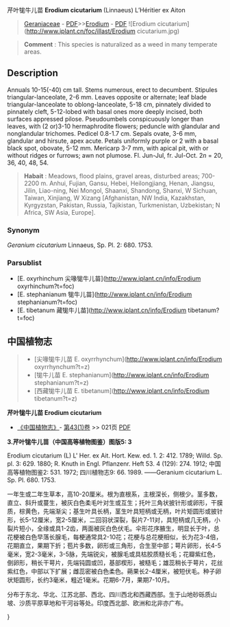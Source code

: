 芹叶牻牛儿苗 **Erodium cicutarium** (Linnaeus) L’Héritier ex Aiton

> [Geraniaceae](http://www.iplant.cn/info/Geraniaceae?t=foc) - [PDF](http://www.iplant.cn/foc/pdf/Geraniaceae.pdf)>>[Erodium](http://www.iplant.cn/info/Erodium?t=foc) - [PDF](http://www.iplant.cn/foc/pdf/Erodium.pdf)
![Erodium cicutarium](http://www.iplant.cn/foc/illast/Erodium cicutarium.jpg)


> **Comment** : 
> This species is naturalized as a weed in many temperate areas.

## Description

Annuals 10-15(-40) cm tall. Stems numerous, erect to decumbent. Stipules triangular-lanceolate, 2-6 mm. Leaves opposite or alternate; leaf blade triangular-lanceolate to oblong-lanceolate, 5-18 cm, pinnately divided to pinnately cleft, 5-12-lobed with basal ones more deeply incised, both surfaces appressed pilose. Pseudoumbels conspicuously longer than leaves, with (2 or)3-10 hermaphrodite flowers; peduncle with glandular and nonglandular trichomes. Pedicel 0.8-1.7 cm. Sepals ovate, 3-6 mm, glandular and hirsute, apex acute. Petals uniformly purple or 2 with a basal black spot, obovate, 5-12 mm. Mericarp 3-7 mm, with apical pit, with or without ridges or furrows; awn not plumose. Fl. Jun-Jul, fr. Jul-Oct. 2*n* = 20, 36, 40, 48, 54.


> **Habait** : 
> Meadows, flood plains, gravel areas, disturbed areas; 700-2200 m. Anhui, Fujian, Gansu, Hebei, Heilongjiang, Henan, Jiangsu, Jilin, Liao-ning, Nei Mongol, Shaanxi, Shandong, Shanxi, W Sichuan, Taiwan, Xinjiang, W Xizang [Afghanistan, NW India, Kazakhstan, Kyrgyzstan, Pakistan, Russia, Tajikistan, Turkmenistan, Uzbekistan; N Africa, SW Asia, Europe].

### Synonym
*Geranium cicutarium* Linnaeus, Sp. Pl. 2: 680. 1753.

### Parsublist

* [E.  oxyrhinchum  尖喙牻牛儿苗](http://www.iplant.cn/info/Erodium oxyrhinchum?t=foc)
* [E.  stephanianum  牻牛儿苗](http://www.iplant.cn/info/Erodium stephanianum?t=foc)
* [E.  tibetanum  藏牻牛儿苗](http://www.iplant.cn/info/Erodium tibetanum?t=foc)

## 中国植物志

> * [尖喙牻牛儿苗  E.  oxyrrhynchum](http://www.iplant.cn/info/Erodium oxyrrhynchum?t=z)
> * [牻牛儿苗  E.  stephanianum](http://www.iplant.cn/info/Erodium stephanianum?t=z)
> * [西藏牻牛儿苗  E.  tibetanum](http://www.iplant.cn/info/Erodium tibetanum?t=z)


**芹叶牻牛儿苗 Erodium cicutarium**

* [《中国植物志》](http://www.iplant.cn/frps)- [第43(1)卷](http://www.iplant.cn/frps/vol/43(1)) >> 021页 [PDF](http://www.iplant.cn/frps/pdf/43(1)/021a.PDF)


**3.芹叶牻牛儿苗（中国高等植物图鉴）图版5: 3**

Erodium cicutarium (L) L' Her. ex Ait. Hort. Kew. ed. 1. 2: 412. 1789; Willd. Sp. pl. 3: 629. 1880; R. Knuth in Engl. Pflanzenr. Heft 53. 4 (129): 274. 1912; 中国高等植物图鉴2: 531. 1972; 四川植物志9: 66. 1989. ——Geranium cicutarium L. Sp. Pl. 680. 1753.

一年生或二年生草本，高10-20厘米。根为直根系，主根深长，侧根少。茎多数，直立、斜升或蔓生，被灰白色柔毛叶对生或互生；托叶三角状披针形或卵形，干膜质，棕黄色，先端渐尖；基生叶具长柄，茎生叶具短柄或无柄，叶片矩圆形或披针形，长5-12厘米，宽2-5厘米，二回羽状深裂，裂片7-11对，具短柄或几无柄，小裂片短小，全缘或具1-2齿，两面被灰白色伏毛。伞形花序腋生，明显长于叶，总花梗被白色早落长腺毛，每梗通常具2-10花；花梗与总花梗相似，长为花3-4倍，花期直立，果期下折；苞片多数，卵形或三角形，合生至中部；萼片卵形，长4-5毫米，宽2-3毫米，3-5脉，先端锐尖，被腺毛或具枯胶质糙长毛；花瓣紫红色，倒卵形，稍长干萼片，先端钝圆或凹，基部楔形，被糙毛；雄蕊稍长于萼片，花丝紫红色，中部以下扩展；雌蕊密被白色柔色。蒴果长2-4厘米，被短伏毛。种子卵状矩圆形，长约3毫米，粗近1毫米。花期6-7月，果期7-10月。

分布于东北、华北、江苏北部、西北、四川西北和西藏西部。生于山地砂砾质山坡、沙质平原草地和干河谷等处。印度西北部、欧洲和北非亦广布。

}